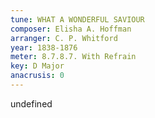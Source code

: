 ```yaml
---
tune: WHAT A WONDERFUL SAVIOUR
composer: Elisha A. Hoffman
arranger: C. P. Whitford
year: 1838-1876
meter: 8.7.8.7. With Refrain
key: D Major
anacrusis: 0
---
```

undefined